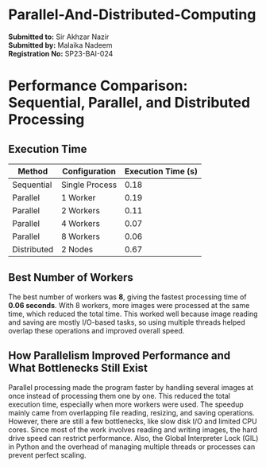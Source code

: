 # Parallel-And-Distributed-Computing


**Submitted to:** Sir Akhzar Nazir  
**Submitted by:** Malaika Nadeem  
**Registration No:** SP23-BAI-024  


# Performance Comparison: Sequential, Parallel, and Distributed Processing

## Execution Time

| Method      | Configuration  | Execution Time (s) |
|--------------|----------------|--------------------|
| Sequential   | Single Process | 0.18               |
| Parallel     | 1 Worker       | 0.19               |
| Parallel     | 2 Workers      | 0.11               |
| Parallel     | 4 Workers      | 0.07               |
| Parallel     | 8 Workers      | 0.06               |
| Distributed  | 2 Nodes        | 0.67               |

## Best Number of Workers

The best number of workers was **8**, giving the fastest processing time of **0.06 seconds**. With 8 workers, more images were processed at the same time, which reduced the total time. This worked well because image reading and saving are mostly I/O-based tasks, so using multiple threads helped overlap these operations and improved overall speed.

## How Parallelism Improved Performance and What Bottlenecks Still Exist
Parallel processing made the program faster by handling several images at once instead of processing them one by one. This reduced the total execution time, especially when more workers were used. The speedup mainly came from overlapping file reading, resizing, and saving operations. However, there are still a few bottlenecks, like slow disk I/O and limited CPU cores. Since most of the work involves reading and writing images, the hard drive speed can restrict performance. Also, the Global Interpreter Lock (GIL) in Python and the overhead of managing multiple threads or processes can prevent perfect scaling.
